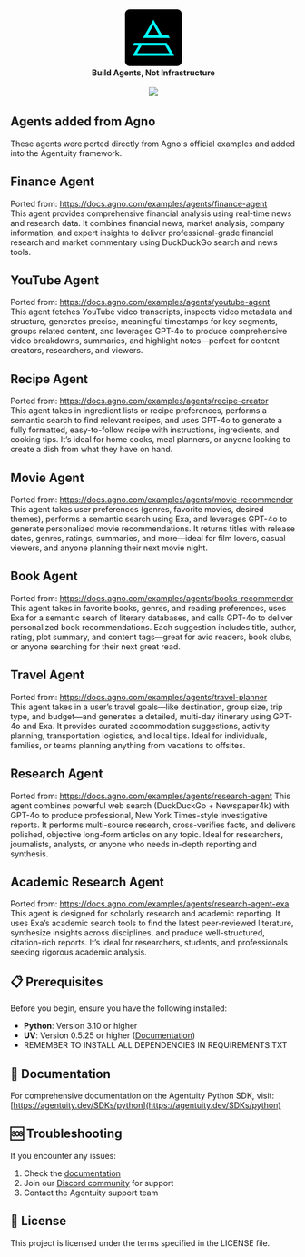 <div align="center">
    <img src="https://raw.githubusercontent.com/agentuity/cli/refs/heads/main/.github/Agentuity.png" alt="Agentuity" width="100"/> <br/>
    <strong>Build Agents, Not Infrastructure</strong> <br/>
    <br/>
        <a target="_blank" href="https://app.agentuity.com/deploy" alt="Agentuity">
            <img src="https://app.agentuity.com/img/deploy.svg" /> 
        </a>
    <br />
</div>


## Agents added from Agno

These agents were ported directly from Agno's official examples and added into the Agentuity framework.

## Finance Agent  
Ported from: https://docs.agno.com/examples/agents/finance-agent  
This agent provides comprehensive financial analysis using real-time news and research data. It combines financial news, market analysis, company information, and expert insights to deliver professional-grade financial research and market commentary using DuckDuckGo search and news tools.

## YouTube Agent  
Ported from: https://docs.agno.com/examples/agents/youtube-agent  
This agent fetches YouTube video transcripts, inspects video metadata and structure, generates precise, meaningful timestamps for key segments, groups related content, and leverages GPT-4o to produce comprehensive video breakdowns, summaries, and highlight notes—perfect for content creators, researchers, and viewers.

## Recipe Agent  
Ported from: https://docs.agno.com/examples/agents/recipe-creator  
This agent takes in ingredient lists or recipe preferences, performs a semantic search to find relevant recipes, and uses GPT-4o to generate a fully formatted, easy-to-follow recipe with instructions, ingredients, and cooking tips. It’s ideal for home cooks, meal planners, or anyone looking to create a dish from what they have on hand.

## Movie Agent  
Ported from: https://docs.agno.com/examples/agents/movie-recommender  
This agent takes user preferences (genres, favorite movies, desired themes), performs a semantic search using Exa, and leverages GPT-4o to generate personalized movie recommendations. It returns titles with release dates, genres, ratings, summaries, and more—ideal for film lovers, casual viewers, and anyone planning their next movie night.

## Book Agent  
Ported from: https://docs.agno.com/examples/agents/books-recommender  
This agent takes in favorite books, genres, and reading preferences, uses Exa for a semantic search of literary databases, and calls GPT-4o to deliver personalized book recommendations. Each suggestion includes title, author, rating, plot summary, and content tags—great for avid readers, book clubs, or anyone searching for their next great read.

## Travel Agent  
Ported from: https://docs.agno.com/examples/agents/travel-planner  
This agent takes in a user’s travel goals—like destination, group size, trip type, and budget—and generates a detailed, multi-day itinerary using GPT-4o and Exa. It provides curated accommodation suggestions, activity planning, transportation logistics, and local tips. Ideal for individuals, families, or teams planning anything from vacations to offsites.

## Research Agent
Ported from: https://docs.agno.com/examples/agents/research-agent
This agent combines powerful web search (DuckDuckGo + Newspaper4k) with GPT-4o to produce professional, New York Times-style investigative reports. It performs multi-source research, cross-verifies facts, and delivers polished, objective long-form articles on any topic. Ideal for researchers, journalists, analysts, or anyone who needs in-depth reporting and synthesis.

## Academic Research Agent  
Ported from: https://docs.agno.com/examples/agents/research-agent-exa
This agent is designed for scholarly research and academic reporting. It uses Exa’s academic search tools to find the latest peer-reviewed literature, synthesize insights across disciplines, and produce well-structured, citation-rich reports. It’s ideal for researchers, students, and professionals seeking rigorous academic analysis.

## 📋 Prerequisites

Before you begin, ensure you have the following installed:

- **Python**: Version 3.10 or higher
- **UV**: Version 0.5.25 or higher ([Documentation](https://docs.astral.sh/uv/))
- REMEMBER TO INSTALL ALL DEPENDENCIES IN REQUIREMENTS.TXT

## 📖 Documentation

For comprehensive documentation on the Agentuity Python SDK, visit:
[https://agentuity.dev/SDKs/python](https://agentuity.dev/SDKs/python)

## 🆘 Troubleshooting

If you encounter any issues:

1. Check the [documentation](https://agentuity.dev/SDKs/python)
2. Join our [Discord community](https://discord.gg/agentuity) for support
3. Contact the Agentuity support team

## 📝 License

This project is licensed under the terms specified in the LICENSE file.
